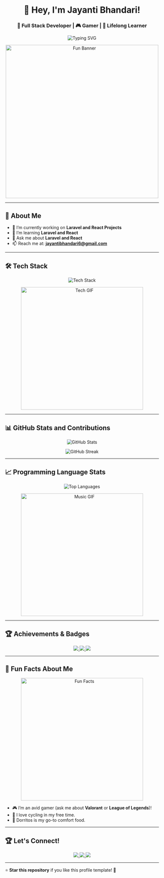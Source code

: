 <!-- Header Section -->
<h1 align="center">👋 Hey, I'm Jayanti Bhandari!</h1>
<h3 align="center">🚀 Full Stack Developer | 🎮 Gamer | 🌱 Lifelong Learner</h3>

<!-- Animated Typing Text -->
<p align="center">
  <img src="https://readme-typing-svg.demolab.com?font=Fira+Code&size=22&duration=4000&pause=1000&color=FF6347&center=true&width=435&lines=Welcome+to+my+GitHub!;I+love+coding+and+building+projects;Let's+connect+and+create+something+awesome!" alt="Typing SVG" />
</p>

<!-- Fun GIF Banner -->
<p align="center">
  <img src="https://media.giphy.com/media/JIX9t2j0ZTN9S/giphy.gif" alt="Fun Banner" width="500"/>
</p>

---

## 🌟 **About Me**

- 🔭 I’m currently working on **Laravel and React Projects**  
- 🌱 I’m learning **Laravel and React**  
- 💬 Ask me about **Laravel and React**  
- 📫 Reach me at: **jayantibhandari6@gmail.com**

---

## 🛠️ **Tech Stack**
<p align="center">
  <img src="https://skillicons.dev/icons?i=html,css,js,react,python,nodejs,java,github,git,vscode" alt="Tech Stack"/>
</p>

<!-- Tech GIF -->
<p align="center">
  <img src="https://media.giphy.com/media/26uf9YlPBx8OtNw1y/giphy.gif" alt="Tech GIF" width="400"/>
</p>



---

## 📊 **GitHub Stats and Contributions**
<p align="center">
  <img src="https://github-readme-stats.vercel.app/api?username=jayantibhandari&show_icons=true&count_private=true&hide=prs&theme=radical" alt="GitHub Stats" />
</p>

<p align="center">
  <img src="https://github-readme-streak-stats.herokuapp.com/?user=jayantibhandari&theme=radical&date_format=M%20j%5B%2C%20Y%5D" alt="GitHub Streak"/>
</p>

---

## 📈 **Programming Language Stats**

<p align="center">
  <img src="https://github-readme-stats.vercel.app/api/top-langs/?username=jayantibhandari&layout=compact&theme=radical" alt="Top Languages" />
</p>

<!-- Fun GIF for Music -->
<p align="center">
  <img src="https://media.giphy.com/media/3oEdv2Dk6jq5XaBlmY/giphy.gif" alt="Music GIF" width="400"/>
</p>


---

## 🏆 **Achievements & Badges**

<p align="center">
  <a href="https://www.freecodecamp.org/jayantibhandari">
    <img src="https://img.shields.io/badge/-freeCodeCamp-F7B500?style=for-the-badge&logo=freecodecamp&logoColor=white" />
  </a>
  <a href="https://www.linkedin.com/in/jayantibhandari">
    <img src="https://img.shields.io/badge/-LinkedIn-blue?style=for-the-badge&logo=linkedin" />
  </a>
  <a href="https://www.hackerrank.com/jayantibhandari">
    <img src="https://img.shields.io/badge/-HackerRank-2EC866?style=for-the-badge&logo=hackerrank&logoColor=white" />
  </a>
</p>

---

## 💬 **Fun Facts About Me**
<p align="center">
  <img src="https://media.giphy.com/media/MXxIH9POwv2Tw/giphy.gif" alt="Fun Facts" width="400"/>
</p>

- 🎮 I’m an avid gamer (ask me about **Valorant** or **League of Legends**)!  
- 🚴 I love cycling in my free time.  
- 🍕 Dorritos is my go-to comfort food.  

---


## 🏆 **Let's Connect!**
<p align="center">
  <a href="https://github.com/jayantibhandari">
    <img src="https://img.shields.io/badge/GitHub-%23121011.svg?&style=for-the-badge&logo=github&logoColor=white" />
  </a>
  <a href="https://linkedin.com/in/jayantibhandari">
    <img src="https://img.shields.io/badge/LinkedIn-%230077B5.svg?&style=for-the-badge&logo=linkedin&logoColor=white" />
  </a>
  <a href="mailto:your.jayantibhandari6@example.com">
    <img src="https://img.shields.io/badge/Email-%23121011.svg?&style=for-the-badge&logo=gmail&logoColor=white" />
  </a>
</p>

---

⭐ **Star this repository** if you like this profile template! 🎉
